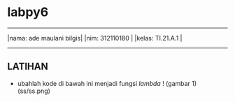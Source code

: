# labpy6
__________________________
|nama: ade maulani bilgis|
|nim: 312110180          |
|kelas: TI.21.A.1        |
__________________________

## LATIHAN
- ubahlah kode di bawah ini menjadi fungsi _lambda_
 ! (gambar 1)(ss/ss.png)